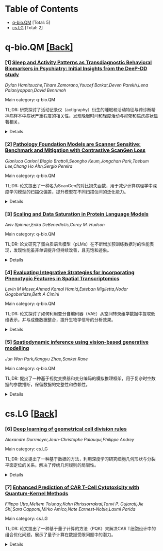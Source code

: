 <div id=toc></div>

# Table of Contents

- [q-bio.QM](#q-bio.QM) [Total: 5]
- [cs.LG](#cs.LG) [Total: 2]


<div id='q-bio.QM'></div>

# q-bio.QM [[Back]](#toc)

### [1] [Sleep and Activity Patterns as Transdiagnostic Behavioral Biomarkers in Psychiatry: Initial Insights from the DeeP-DD study](https://arxiv.org/abs/2507.22088)
*Dylan Hamitouche,Tihare Zamorano,Youcef Barkat,Deven Parekh,Lena Palaniyappan,David Benrimoh*

Main category: q-bio.QM

TL;DR: 研究探讨了活动记录仪（actigraphy）衍生的睡眠和活动特征与跨诊断精神病样本中症状严重程度的相关性，发现晚起时间和轻度活动与抑郁和焦虑症状显著相关。


<details>
  <summary>Details</summary>
Motivation: 传统精神病症状评分量表依赖自我报告且预测能力有限，活动记录仪提供客观、高分辨率的行为数据，可能更好地反映症状波动。

Method: 对8名门诊患者进行可行性案例系列研究，使用GENEActiv活动记录仪收集数据，并通过多种验证量表测量症状严重程度，进行个体内和个体间的相关性分析。

Result: 晚起时间与更高的抑郁和焦虑症状评分显著相关，而轻度活动增加与抑郁症状减轻相关。

Conclusion: 活动记录仪特征与症状的关联表明其在临床监测中的潜在应用价值。

Abstract: Background: Symptom rating scales in psychiatry are limited by reliance on
self-report, and lack of predictive power. Actigraphy, a passive wearable-based
method for measuring sleep and physical activity, offers objective,
high-resolution behavioral data that may better reflect symptom fluctuations,
but most studies have focused on narrow diagnostic groups or fixed time
windows, limiting clinical translation. Objective: To examine whether
actigraphy-derived sleep and activity features correlate with psychiatric
symptom severity in a transdiagnostic psychiatric sample, and to identify which
features are most clinically relevant across multiple temporal resolutions.
Methods: We present a feasibility case series study with preliminary data from
eight outpatients enrolled in the DeeP-DD study, a transdiagnostic study of
digital phenotyping. Participants wore GENEActiv actigraphy devices and symptom
severity was measured using a variety of validated scales. We performed
intra-individual Spearman correlations and inter-individual repeated measures
correlations across daily, weekly, monthly, and full-duration averages.
Results: Intra-individual analyses revealed that later rise times were
significantly associated with higher weekly PHQ-9 scores in participant #7
(\r{ho} = 0.74, P=.0003) and participant #4 (\r{ho} = 0.78, P=.022), as well as
higher weekly GAD-7 scores in participant #7 (\r{ho} = 0.59, P=.026).
Inter-individual analyses showed that weeks with later average rise time
correlated with higher PHQ-9 (r = 0.48, P=.0003) and GAD-7 scores (r = 0.38,
P=.032). Increased light physical activity was linked to lower PHQ-9 scores
weekly (r = -0.44, P=.001) and monthly (r = -0.53, P=.014). Conclusion:
Consistent associations between actigraphy features and symptoms across
temporal scales and diagnostic groups underscore their potential utility for
scalable, real-world clinical monitoring.

</details>


### [2] [Pathology Foundation Models are Scanner Sensitive: Benchmark and Mitigation with Contrastive ScanGen Loss](https://arxiv.org/abs/2507.22092)
*Gianluca Carloni,Biagio Brattoli,Seongho Keum,Jongchan Park,Taebum Lee,Chang Ho Ahn,Sergio Pereira*

Main category: q-bio.QM

TL;DR: 论文提出了一种名为ScanGen的对比损失函数，用于减少计算病理学中深度学习模型的扫描仪偏差，提升模型在不同扫描仪间的泛化能力。


<details>
  <summary>Details</summary>
Motivation: 深度学习在计算病理学中表现优异，但容易受到扫描仪引入的无关细节影响，导致扫描仪偏差，影响临床信任和实际应用。

Method: 提出ScanGen对比损失函数，在任务特定微调中应用，以减少扫描仪偏差。实验基于多扫描仪数据集和EGFR突变预测任务。

Result: ScanGen显著提升了模型在不同扫描仪间的泛化能力，同时保持或改进了EGFR突变预测性能。

Conclusion: ScanGen有效解决了扫描仪偏差问题，增强了计算病理学模型的临床适用性。

Abstract: Computational pathology (CPath) has shown great potential in mining
actionable insights from Whole Slide Images (WSIs). Deep Learning (DL) has been
at the center of modern CPath, and while it delivers unprecedented performance,
it is also known that DL may be affected by irrelevant details, such as those
introduced during scanning by different commercially available scanners. This
may lead to scanner bias, where the model outputs for the same tissue acquired
by different scanners may vary. In turn, it hinders the trust of clinicians in
CPath-based tools and their deployment in real-world clinical practices. Recent
pathology Foundation Models (FMs) promise to provide better domain
generalization capabilities. In this paper, we benchmark FMs using a
multi-scanner dataset and show that FMs still suffer from scanner bias.
Following this observation, we propose ScanGen, a contrastive loss function
applied during task-specific fine-tuning that mitigates scanner bias, thereby
enhancing the models' robustness to scanner variations. Our approach is applied
to the Multiple Instance Learning task of Epidermal Growth Factor Receptor
(EGFR) mutation prediction from H\&E-stained WSIs in lung cancer. We observe
that ScanGen notably enhances the ability to generalize across scanners, while
retaining or improving the performance of EGFR mutation prediction.

</details>


### [3] [Scaling and Data Saturation in Protein Language Models](https://arxiv.org/abs/2507.22210)
*Aviv Spinner,Erika DeBenedictis,Corey M. Hudson*

Main category: q-bio.QM

TL;DR: 论文研究了蛋白质语言模型（pLMs）在不断增加预训练数据时的性能表现，发现性能虽非单调提升但持续改善，且无饱和迹象。


<details>
  <summary>Details</summary>
Motivation: 生物学数据冗余、噪声多且稀疏，研究数据规模和类型如何影响模型性能。

Method: 通过使用2011至2024年UniRef100的年快照预训练pLMs，测量蛋白质功能预测性能。

Result: 性能随数据增加而提升，但非单调，且无监督与有监督实验表现不同。无监督模型逐年改进，但未超过有监督基线。

Conclusion: 需针对性数据采集和更深入研究数据规模对蛋白质建模的影响。

Abstract: Data in biology is redundant, noisy, and sparse. How does the type and scale
of available data impact model performance? In this work, we specifically
investigate how protein language models (pLMs) scale with increasing
pretraining data. We investigate this relationship by measuring the performance
of protein function prediction on a suite of pLMs pretrained on yearly
snapshots of UniRef100 from 2011 to 2024. We find no evidence of model
saturation on this task: performance improves--but not monotonically--with
added data, and this trend differs between unsupervised and supervised
experiments. Using a well-characterized Beta-Lactamase protein from E. coli, we
find that unsupervised model predictions get better year-over-year, though they
do not yet consistently perform better than the supervised baseline. Our
results underscore the need for targeted data acquisition and deeper study of
data scaling in protein modeling. All training, inference, analysis, and
visualization code is available at:
https://github.com/Align-to-Innovate/data-saturation-and-scaling.

</details>


### [4] [Evaluating Integrative Strategies for Incorporating Phenotypic Features in Spatial Transcriptomics](https://arxiv.org/abs/2507.22212)
*Levin M Moser,Ahmad Kamal Hamid,Esteban Miglietta,Nodar Gogoberidze,Beth A Cimini*

Main category: q-bio.QM

TL;DR: 论文探讨了如何利用变分自编码器（VAE）从空间转录组学数据中提取低维表示，并与成像数据整合，提升生物学信号的分析效果。


<details>
  <summary>Details</summary>
Motivation: 空间转录组学（ST）技术为生物样本的空间分析提供了新机会，但如何有效利用空间信息并整合成像数据仍是一个开放问题。

Method: 使用公开的小鼠回肠MERFISH数据集，评估了VAE在多种输入（如转录计数、核染色、膜染色）下提取低维表示的能力，并与传统方法（CellProfiler）比较。

Result: VAE提取的潜在空间（LSs）能捕捉有意义的生物学变异，提升特定细胞类型的分类效果，且与转录计数结合可提高聚类同质性。

Conclusion: 即使在受限条件下，VAE也能从成像数据中提取生物学信号，是多模态整合的有前景策略。

Abstract: Spatial transcriptomics (ST) technologies not only offer an unprecedented
opportunity to interrogate intact biological samples in a spatially informed
manner, but also set the stage for integration with other imaging-based
modalities. However, how to best exploit spatial context and integrate ST with
imaging-based modalities remains an open question. To address this,
particularly under real-world experimental constraints such as limited dataset
size, class imbalance, and bounding-box-based segmentation, we used a publicly
available murine ileum MERFISH dataset to evaluate whether a minimally tuned
variational autoencoder (VAE) could extract informative low-dimensional
representations from cell crops of spot counts, nuclear stain, membrane stain,
or a combination thereof. We assessed the resulting embeddings through
PERMANOVA, cross-validated classification, and unsupervised Leiden clustering,
and compared them to classical image-based feature vectors extracted via
CellProfiler. While transcript counts (TC) generally outperformed other feature
spaces, the VAE-derived latent spaces (LSs) captured meaningful biological
variation and enabled improved label recovery for specific cell types. LS2, in
particular, trained solely on morphological input, also exhibited moderate
predictive power for a handful of genes in a ridge regression model. Notably,
combining TC with LSs through multiplex clustering led to consistent gains in
cluster homogeneity, a trend that also held when augmenting only subsets of TC
with the stain-derived LS2. In contrast, CellProfiler-derived features
underperformed relative to LSs, highlighting the advantage of learned
representations over hand-crafted features. Collectively, these findings
demonstrate that even under constrained conditions, VAEs can extract
biologically meaningful signals from imaging data and constitute a promising
strategy for multi-modal integration.

</details>


### [5] [Spatiodynamic inference using vision-based generative modelling](https://arxiv.org/abs/2507.22256)
*Jun Won Park,Kangyu Zhao,Sanket Rane*

Main category: q-bio.QM

TL;DR: 提出了一种基于视觉变换器和变分编码的模拟推理框架，用于复杂时空数据的参数推断，保留数据的完整性和依赖性。


<details>
  <summary>Details</summary>
Motivation: 传统方法通过降维牺牲数据的复杂性和依赖性，限制了从时空数据中提取机制性见解的能力。

Method: 使用视觉变换器驱动的变分编码生成数据的紧凑表示，结合无似然贝叶斯方法进行参数推断。

Result: 框架能够识别多元动态系统中的时空模式，保留数据的完整结构。

Conclusion: 该方法为复杂时空数据的分析提供了统一的推理框架，克服了传统方法的局限性。

Abstract: Biological systems commonly exhibit complex spatiotemporal patterns whose
underlying generative mechanisms pose a significant analytical challenge.
Traditional approaches to spatiodynamic inference rely on dimensionality
reduction through summary statistics, which sacrifice complexity and
interdependent structure intrinsic to these data in favor of parameter
identifiability. This imposes a fundamental constraint on reliably extracting
mechanistic insights from spatiotemporal data, highlighting the need for
analytical frameworks that preserve the full richness of these dynamical
systems. To address this, we developed a simulation-based inference framework
that employs vision transformer-driven variational encoding to generate compact
representations of the data, exploiting the inherent contextual dependencies.
These representations are subsequently integrated into a likelihood-free
Bayesian approach for parameter inference. The central idea is to construct a
fine-grained, structured mesh of latent representations from simulated dynamics
through systematic exploration of the parameter space. This encoded mesh of
latent embeddings then serves as a reference map for retrieving parameter
values that correspond to observed data. By integrating generative modeling
with Bayesian principles, our approach provides a unified inference framework
to identify both spatial and temporal patterns that manifest in multivariate
dynamical systems.

</details>


<div id='cs.LG'></div>

# cs.LG [[Back]](#toc)

### [6] [Deep learning of geometrical cell division rules](https://arxiv.org/abs/2507.22587)
*Alexandre Durrmeyer,Jean-Christophe Palauqui,Philippe Andrey*

Main category: cs.LG

TL;DR: 论文提出了一种基于数据的方法，利用深度学习研究细胞几何形状与分裂平面定位的关系，解决了传统几何规则的局限性。


<details>
  <summary>Details</summary>
Motivation: 传统方法依赖先验的几何规则，限制了细胞分裂模式的研究。作者希望通过数据驱动的方法更全面地理解细胞几何与分裂平面的关系。

Method: 采用改进的UNet架构，基于细胞掩模图像，从母细胞几何形状中学习和预测分裂模式。

Result: 模型在合成数据和拟南芥胚胎细胞上表现良好，能够解释传统几何规则无法涵盖的分裂模式。

Conclusion: 深度学习在理解细胞分裂模式和生成新假设方面具有潜力。

Abstract: The positioning of new cellular walls during cell division plays a key role
in shaping plant tissue organization. The influence of cell geometry on the
positioning of division planes has been previously captured into various
geometrical rules. Accordingly, linking cell shape to division orientation has
relied on the comparison between observed division patterns and predictions
under specific rules. The need to define a priori the tested rules is a
fundamental limitation of this hypothesis-driven approach. As an alternative,
we introduce a data-based approach to investigate the relation between cell
geometry and division plane positioning, exploiting the ability of deep neural
network to learn complex relationships across multidimensional spaces. Adopting
an image-based cell representation, we show how division patterns can be
learned and predicted from mother cell geometry using a UNet architecture
modified to operate on cell masks. Using synthetic data and A. thaliana embryo
cells, we evaluate the model performances on a wide range of diverse cell
shapes and division patterns. We find that the trained model accounted for
embryo division patterns that were previously irreconcilable under existing
geometrical rules. Our work shows the potential of deep networks to understand
cell division patterns and to generate new hypotheses on the control of cell
division positioning.

</details>


### [7] [Enhanced Prediction of CAR T-Cell Cytotoxicity with Quantum-Kernel Methods](https://arxiv.org/abs/2507.22710)
*Filippo Utro,Meltem Tolunay,Kahn Rhrissorrakrai,Tanvi P. Gujarati,Jie Shi,Sara Capponi,Mirko Amico,Nate Earnest-Noble,Laxmi Parida*

Main category: cs.LG

TL;DR: 论文提出了一种基于量子计算的方法（PQK）来解决CAR T细胞设计中的组合优化问题，展示了量子计算在数据受限问题中的潜力。


<details>
  <summary>Details</summary>
Motivation: CAR T细胞设计中的组合空间巨大且实验数据有限，传统方法难以有效探索。

Method: 使用投影量子核（PQK）将经典数据嵌入高维希尔伯特空间，并通过核方法测量样本相似性。

Result: 在61量子比特的门控量子计算机上实现了最大的PQK应用，分类性能优于经典机器学习方法。

Conclusion: 量子计算在数据受限的CAR T细胞设计中表现出优势，特别是在信息较少的情况下。

Abstract: Chimeric antigen receptor (CAR) T-cells are T-cells engineered to recognize
and kill specific tumor cells. Through their extracellular domains, CAR T-cells
bind tumor cell antigens which triggers CAR T activation and proliferation.
These processes are regulated by co-stimulatory domains present in the
intracellular region of the CAR T-cell. Through integrating novel signaling
components into the co-stimulatory domains, it is possible to modify CAR T-cell
phenotype. Identifying and experimentally testing new CAR constructs based on
libraries of co-stimulatory domains is nontrivial given the vast combinatorial
space defined by such libraries. This leads to a highly data constrained,
poorly explored combinatorial problem, where the experiments undersample all
possible combinations. We propose a quantum approach using a Projected Quantum
Kernel (PQK) to address this challenge. PQK operates by embedding classical
data into a high dimensional Hilbert space and employs a kernel method to
measure sample similarity. Using 61 qubits on a gate-based quantum computer, we
demonstrate the largest PQK application to date and an enhancement in the
classification performance over purely classical machine learning methods for
CAR T cytotoxicity prediction. Importantly, we show improved learning for
specific signaling domains and domain positions, particularly where there was
lower information highlighting the potential for quantum computing in
data-constrained problems.

</details>
